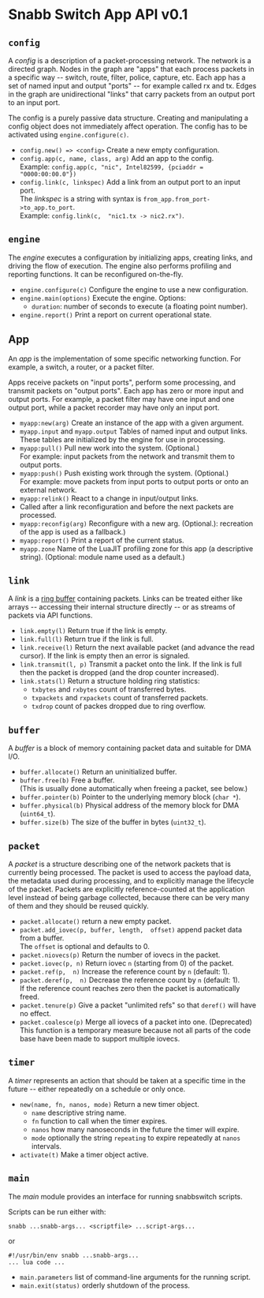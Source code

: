 # Snabb Switch App API v0.1

## `config`

A *config* is a description of a packet-processing network. The
network is a directed graph. Nodes in the graph are "apps" that each
process packets in a specific way -- switch, route, filter, police,
capture, etc. Each app has a set of named input and output "ports" --
for example called rx and tx. Edges in the graph are unidirectional
"links" that carry packets from an output port to an input port.

The config is a purely passive data structure. Creating and
manipulating a config object does not immediately affect operation.
The config has to be activated using `engine.configure(c)`.

* `config.new() => <config>` Create a new empty configuration.
* `config.app(c, name, class, arg)` Add an app to the config.  
  Example: `config.app(c, "nic", Intel82599, {pciaddr = "0000:00:00.0"})`
* `config.link(c, linkspec)` Add a link from an output port to an
  input port.  
  The *linkspec* is a string with syntax is
  `from_app.from_port->to_app.to_port`.  
  Example: `config.link(c,  "nic1.tx -> nic2.rx")`.

## `engine`

The *engine* executes a configuration by initializing apps, creating
links, and driving the flow of execution. The engine also performs
profiling and reporting functions. It can be reconfigured on-the-fly.

* `engine.configure(c)` Configure the engine to use a new configuration.
* `engine.main(options)` Execute the engine. Options:
    * `duration`: number of seconds to execute (a floating point number).
* `engine.report()` Print a report on current operational state.

## App

An *app* is the implementation of some specific networking function. For example, a switch, a router, or a packet filter.

Apps receive packets on "input ports", perform some processing, and transmit
packets on "output ports". Each app has zero or more input and output
ports. For example, a packet filter may have one input and one output
port, while a packet recorder may have only an input port.

* `myapp:new(arg)` Create an instance of the app with a given argument.
* `myapp.input` and `myapp.output` Tables of named input and output links.  
  These tables are initialized by the engine for use in processing.
* `myapp:pull()` Pull new work into the system. (Optional.)  
  For example: input packets from the network and transmit them to output ports.
* `myapp:push()` Push existing work through the system. (Optional.)  
  For example: move packets from input ports to output ports or onto an external network.
* `myapp:relink()` React to a change in input/output links.  
* Called after a link reconfiguration and before the next packets are processed.
* `myapp:reconfig(arg)` Reconfigure with a new arg. (Optional.): recreation of the app is used as a fallback.)
* `myapp:report()` Print a report of the current status.
* `myapp.zone` Name of the LuaJIT profiling zone for this app (a descriptive string). (Optional: module name used as a default.)

## `link`

A *link* is a [ring buffer](http://en.wikipedia.org/wiki/Circular_buffer)
containing packets. Links can be treated either like arrays --
accessing their internal structure directly -- or as streams of
packets via API functions.

* `link.empty(l)` Return true if the link is empty.
* `link.full(l)` Return true if the link is full.
* `link.receive(l)` Return the next available packet (and advance the read cursor). If the link is empty then an error is signaled.
* `link.transmit(l, p)` Transmit a packet onto the link. If the link is full then the packet is dropped (and the drop counter increased).
* `link.stats(l)` Return a structure holding ring statistics:
    * `txbytes` and `rxbytes` count of transferred bytes.
    * `txpackets` and `rxpackets` count of transferred packets.
    * `txdrop` count of packes dropped due to ring overflow.

## `buffer`

A *buffer* is a block of memory containing packet data and suitable for DMA I/O.

* `buffer.allocate()` Return an uninitialized buffer.
* `buffer.free(b)` Free a buffer.  
  (This is usually done automatically when freeing a packet, see below.)
* `buffer.pointer(b)` Pointer to the underlying memory block (`char *`).
* `buffer.physical(b)` Physical address of the memory block for DMA (`uint64_t`).
* `buffer.size(b)` The size of the buffer in bytes (`uint32_t`).

## `packet`

A *packet* is a structure describing one of the network packets that
is currently being processed. The packet is used to access the payload
data, the metadata used during processing, and to explicitly manage
the lifecycle of the packet. Packets are explicitly reference-counted
at the application level instead of being garbage collected, because
there can be very many of them and they should be reused quickly.

* `packet.allocate()` return a new empty packet.
* `packet.add_iovec(p, buffer, length,  offset)` append packet data from a buffer.  
  The `offset` is optional and defaults to 0.
* `packet.niovecs(p)` Return the number of iovecs in the packet.
* `packet.iovec(p, n)` Return iovec `n` (starting from 0) of the packet.
* `packet.ref(p,  n)` Increase the reference count by `n` (default: 1).
* `packet.deref(p,  n)` Decrease the reference count by `n` (default: 1).  
  If the reference count reaches zero then the packet is automatically freed.
* `packet.tenure(p)` Give a packet "unlimited refs" so that `deref()` will have no effect.
* `packet.coalesce(p)` Merge all iovecs of a packet into one. (Deprecated)  
  This function is a temporary measure because not all parts of the code base have been made to support multiple iovecs.

## `timer`

A *timer* represents an action that should be taken at a specific time
in the future -- either repeatedly on a schedule or only once.

* `new(name, fn, nanos, mode)` Return a new timer object.
    * `name` descriptive string name.
    * `fn` function to call when the timer expires.
    * `nanos` how many nanoseconds in the future the timer will expire.
    * `mode` optionally the string `repeating` to expire repeatedly at `nanos` intervals.
* `activate(t)` Make a timer object active.

## `main`

The *main* module provides an interface for running snabbswitch scripts.

Scripts can be run either with:

    snabb ...snabb-args... <scriptfile> ...script-args...

or

    #!/usr/bin/env snabb ...snabb-args...
    ... lua code ...

* `main.parameters` list of command-line arguments for the running script.
* `main.exit(status)` orderly shutdown of the process.

